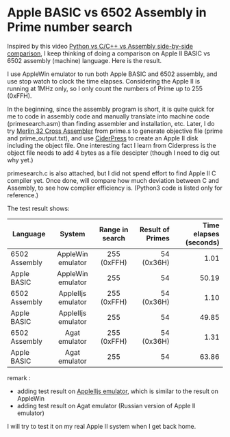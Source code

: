 # Apple BASIC vs 6502 Assembly in Prime number search

Inspired by this video [Python vs C/C++ vs Assembly side-by-side comparison](https://www.youtube.com/watch?v=3PcIJKd1PKU), I keep thinking of doing a comparison on Apple II BASIC vs 6502 assembly (machine) language. Here is the result.

I use AppleWin emulator to run both Apple BASIC and 6502 assembly, and use stop watch to clock the time elapses. Considering the Apple II is running at 1MHz only, so I only count the numbers of Prime up to 255 (0xFFH). 

In the beginning, since the assembly program is short, it is quite quick for me to code in assembly code and manually translate into machine code (primesearch.asm) than finding assembler and installation, etc. Later, I do try [Merlin 32 Cross Assembler](https://brutaldeluxe.fr/products/crossdevtools/merlin/) from prime.s to generate objective file (prime and prime_output.txt), and use [CiderPress](https://a2ciderpress.com/) to create an Apple II disk including the object file. One interesting fact I learn from Ciderpress is the object file needs to add 4 bytes as a file descipter (though I need to dig out why yet.)

primesearch.c is also attached, but I did not spend effort to find Apple II C compiler yet. Once done, will compare how much deviation between C and Assembly, to see how complier efficiency is. (Python3 code is listed only for reference.)

The test result shows:

Language      | System  | Range in search  | Result of Primes | Time elapses (seconds)
--------------|:----------------:|:----------------:|-----------------:| ----------------------:
6502 Assembly | AppleWin emulator| 255 (0xFFH)      |  54 (0x36H)      |  1.01
Apple BASIC   | AppleWin emulator| 255              |  54              |  50.19
6502 Assembly | AppleIIjs emulator| 255 (0xFFH)      |  54 (0x36H)      |  1.10
Apple BASIC   | AppleIIjs emulator| 255              |  54              |  49.85
6502 Assembly | Agat emulator| 255 (0xFFH)      |  54 (0x36H)      |  1.31
Apple BASIC   | Agat emulator| 255              |  54              |  63.86

remark : 
- adding test result on [AppleIIjs emulator](https://www.scullinsteel.com/apple2/), which is similar to the result on AppleWin
- adding test result on Agat emulator (Russian version of Apple II emulator)

I will try to test it on my real Apple II system when I get back home.
